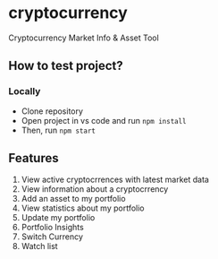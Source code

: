 # cryptocurrency
Cryptocurrency Market Info &amp; Asset Tool
##

## How to test project?
### Locally
- Clone repository
- Open project in vs code and run `npm install`
- Then, run `npm start`

<!-- ### Remote
- Open [this link](https://amalitechcryto.netlify.app/)
## -->

## Features

1. View active cryptocrrences with latest market data
2. View information about a cryptocrrency
3. Add an asset to my portfolio
4. View statistics about my portfolio
5. Update my portfolio
6. Portfolio Insights
7. Switch Currency
8. Watch list

<!-- Visit through https://amalitechcryto.netlify.app/ -->
